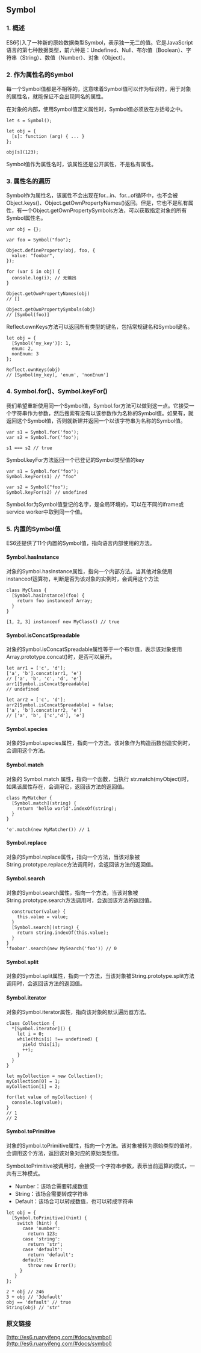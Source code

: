 ## Symbol

### 1. 概述

ES6引入了一种新的原始数据类型Symbol，表示独一无二的值。它是JavaScript语言的第七种数据类型，前六种是：Undefined、Null、布尔值（Boolean）、字符串（String）、数值（Number）、对象（Object）。

### 2. 作为属性名的Symbol

每一个Symbol值都是不相等的，这意味着Symbol值可以作为标识符，用于对象的属性名，就能保证不会出现同名的属性。

在对象的内部，使用Symbol值定义属性时，Symbol值必须放在方括号之中。

```
let s = Symbol();

let obj = {
  [s]: function (arg) { ... }
};

obj[s](123);
```

Symbol值作为属性名时，该属性还是公开属性，不是私有属性。

### 3. 属性名的遍历

Symbol作为属性名，该属性不会出现在for...in、for...of循环中，也不会被Object.keys()、Object.getOwnPropertyNames()返回。但是，它也不是私有属性，有一个Object.getOwnPropertySymbols方法，可以获取指定对象的所有Symbol属性名。

```
var obj = {};

var foo = Symbol("foo");

Object.defineProperty(obj, foo, {
  value: "foobar",
});

for (var i in obj) {
  console.log(i); // 无输出
}

Object.getOwnPropertyNames(obj)
// []

Object.getOwnPropertySymbols(obj)
// [Symbol(foo)]
```

Reflect.ownKeys方法可以返回所有类型的键名，包括常规键名和Symbol键名。

```
let obj = {
  [Symbol('my_key')]: 1,
  enum: 2,
  nonEnum: 3
};

Reflect.ownKeys(obj)
// [Symbol(my_key), 'enum', 'nonEnum']
```

### 4. Symbol.for()、Symbol.keyFor()

我们希望重新使用同一个Symbol值，Symbol.for方法可以做到这一点。它接受一个字符串作为参数，然后搜索有没有以该参数作为名称的Symbol值。如果有，就返回这个Symbol值，否则就新建并返回一个以该字符串为名称的Symbol值。

```
var s1 = Symbol.for('foo');
var s2 = Symbol.for('foo');

s1 === s2 // true
```

Symbol.keyFor方法返回一个已登记的Symbol类型值的key

```
var s1 = Symbol.for("foo");
Symbol.keyFor(s1) // "foo"

var s2 = Symbol("foo");
Symbol.keyFor(s2) // undefined
```

Symbol.for为Symbol值登记的名字，是全局环境的，可以在不同的iframe或service worker中取到同一个值。

### 5. 内置的Symbol值

ES6还提供了11个内置的Symbol值，指向语言内部使用的方法。

#### Symbol.hasInstance

对象的Symbol.hasInstance属性，指向一个内部方法。当其他对象使用instanceof运算符，判断是否为该对象的实例时，会调用这个方法

```
class MyClass {
  [Symbol.hasInstance](foo) {
    return foo instanceof Array;
  }
}

[1, 2, 3] instanceof new MyClass() // true
```

#### Symbol.isConcatSpreadable 

对象的Symbol.isConcatSpreadable属性等于一个布尔值，表示该对象使用Array.prototype.concat()时，是否可以展开。

```
let arr1 = ['c', 'd'];
['a', 'b'].concat(arr1, 'e') 
// ['a', 'b', 'c', 'd', 'e']
arr1[Symbol.isConcatSpreadable]
// undefined

let arr2 = ['c', 'd'];
arr2[Symbol.isConcatSpreadable] = false;
['a', 'b'].concat(arr2, 'e') 
// ['a', 'b', ['c','d'], 'e']
```

#### Symbol.species

对象的Symbol.species属性，指向一个方法。该对象作为构造函数创造实例时，会调用这个方法。

#### Symbol.match

对象的 Symbol.match 属性，指向一个函数，当执行 str.match(myObject)时，如果该属性存在，会调用它，返回该方法的返回值。

```
class MyMatcher {
  [Symbol.match](string) {
    return 'hello world'.indexOf(string);
  }
}

'e'.match(new MyMatcher()) // 1
```

#### Symbol.replace 

对象的Symbol.replace属性，指向一个方法，当该对象被String.prototype.replace方法调用时，会返回该方法的返回值。

#### Symbol.search

对象的Symbol.search属性，指向一个方法，当该对象被String.prototype.search方法调用时，会返回该方法的返回值。

```
  constructor(value) {
    this.value = value;
  }
  [Symbol.search](string) {
    return string.indexOf(this.value);
  }
}
'foobar'.search(new MySearch('foo')) // 0
```

#### Symbol.split

对象的Symbol.split属性，指向一个方法，当该对象被String.prototype.split方法调用时，会返回该方法的返回值。

#### Symbol.iterator

对象的Symbol.iterator属性，指向该对象的默认遍历器方法。

```
class Collection {
  *[Symbol.iterator]() {
    let i = 0;
    while(this[i] !== undefined) {
      yield this[i];
      ++i;
    }
  }
}

let myCollection = new Collection();
myCollection[0] = 1;
myCollection[1] = 2;

for(let value of myCollection) {
  console.log(value);
}
// 1
// 2
```

#### Symbol.toPrimitive

对象的Symbol.toPrimitive属性，指向一个方法。该对象被转为原始类型的值时，会调用这个方法，返回该对象对应的原始类型值。

Symbol.toPrimitive被调用时，会接受一个字符串参数，表示当前运算的模式，一共有三种模式。

- Number：该场合需要转成数值
- String：该场合需要转成字符串
- Default：该场合可以转成数值，也可以转成字符串

```
let obj = {
  [Symbol.toPrimitive](hint) {
    switch (hint) {
      case 'number':
        return 123;
      case 'string':
        return 'str';
      case 'default':
        return 'default';
      default:
        throw new Error();
     }
   }
};

2 * obj // 246
3 + obj // '3default'
obj == 'default' // true
String(obj) // 'str'
```

### 原文链接

[http://es6.ruanyifeng.com/#docs/symbol](http://es6.ruanyifeng.com/#docs/symbol)
